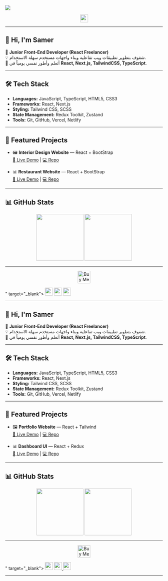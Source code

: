 <img src="https://capsule-render.vercel.app/api?type=waving&color=0:38b2ac,100:3b82f6&height=200&section=header&text=Samer%20Selim&fontSize=45&fontColor=ffffff&animation=fadeIn&fontAlignY=35" />

<p align="center">
  <a href="<img src="https://capsule-render.vercel.app/api?type=waving&color=0:38b2ac,100:3b82f6&height=200&section=header&text=Samer%20Selim&fontSize=45&fontColor=ffffff&animation=fadeIn&fontAlignY=35" />

<p align="center">
  <a href="<img src="https://capsule-render.vercel.app/api?type=waving&color=0:38b2ac,100:3b82f6&height=200&section=header&text=Samer%20Selim&fontSize=45&fontColor=ffffff&animation=fadeIn&fontAlignY=35" />

<p align="center">
  <a href="https://www.linkedin.com/in/samerselim800" target="_blank">
    <img src="https://img.shields.io/badge/linkedin-%230077B5.svg?&style=for-the-badge&logo=linkedin&logoColor=white" height=25>
  </a>

</p>

---

## 👋 Hi, I'm Samer
🎯 **Junior Front-End Developer (React Freelancer)**  
💡 شغوف بتطوير تطبيقات ويب تفاعلية وبناء واجهات مستخدم سهلة الاستخدام.  
🚀 أتعلم وأطور نفسي يومياً في **React, Next.js, TailwindCSS, TypeScript**.  

---

## 🛠️ Tech Stack
- **Languages:** JavaScript, TypeScript, HTML5, CSS3  
- **Frameworks:** React, Next.js  
- **Styling:** Tailwind CSS, SCSS  
- **State Management:** Redux Toolkit, Zustand  
- **Tools:** Git, GitHub, Vercel, Netlify  

---

## 🚀 Featured Projects
- 🖼️ **Interior Design Website** — React + BootStrap  
  [🔗 Live Demo](http://classy-kataifi-683ef4.netlify.app/) | [💻 Repo](#)

- 📊 **Restaurant Website** — React + BootStrap   
  [🔗 Live Demo](http://chic-rugelach-a4e784.netlify.app/) | [💻 Repo](#)

---

## 📊 GitHub Stats
<p align="center">
  <img src="https://github-readme-stats.vercel.app/api?username=samerselim&show_icons=true&theme=tokyonight" height=150 />
  <img src="https://github-readme-stats.vercel.app/api/top-langs/?username=samerselim&layout=compact&theme=tokyonight" height=150 />
</p>

---

<p align="center">
  <a href="https://www.buymeacoffee.com/your-link" target="_blank">
    <img src="https://cdn.buymeacoffee.com/buttons/v2/default-yellow.png" alt="Buy Me A Coffee" height="40" >
  </a>
</p>
" target="_blank">
    <img src="https://img.shields.io/badge/linkedin-%230077B5.svg?&style=for-the-badge&logo=linkedin&logoColor=white" height=25>
  </a>
  <a href="https://twitter.com/your-twitter" target="_blank">
    <img src="https://img.shields.io/badge/twitter-%231DA1F2.svg?&style=for-the-badge&logo=twitter&logoColor=white" height=25>
  </a>
  <a href="https://www.instagram.com/your-instagram" target="_blank">
    <img src="https://img.shields.io/badge/instagram-%23E4405F.svg?&style=for-the-badge&logo=instagram&logoColor=white" height=25>
  </a>
</p>

---

## 👋 Hi, I'm Samer
🎯 **Junior Front-End Developer (React Freelancer)**  
💡 شغوف بتطوير تطبيقات ويب تفاعلية وبناء واجهات مستخدم سهلة الاستخدام.  
🚀 أتعلم وأطور نفسي يومياً في **React, Next.js, TailwindCSS, TypeScript**.  

---

## 🛠️ Tech Stack
- **Languages:** JavaScript, TypeScript, HTML5, CSS3  
- **Frameworks:** React, Next.js  
- **Styling:** Tailwind CSS, SCSS  
- **State Management:** Redux Toolkit, Zustand  
- **Tools:** Git, GitHub, Vercel, Netlify  

---

## 🚀 Featured Projects
- 🖼️ **Portfolio Website** — React + Tailwind  
  [🔗 Live Demo](#) | [💻 Repo](#)

- 📊 **Dashboard UI** — React + Redux  
  [🔗 Live Demo](#) | [💻 Repo](#)

---

## 📊 GitHub Stats
<p align="center">
  <img src="https://github-readme-stats.vercel.app/api?username=samerselim&show_icons=true&theme=tokyonight" height=150 />
  <img src="https://github-readme-stats.vercel.app/api/top-langs/?username=samerselim&layout=compact&theme=tokyonight" height=150 />
</p>

---

<p align="center">
  <a href="https://www.buymeacoffee.com/your-link" target="_blank">
    <img src="https://cdn.buymeacoffee.com/buttons/v2/default-yellow.png" alt="Buy Me A Coffee" height="40" >
  </a>
</p>
" target="_blank">
    <img src="https://img.shields.io/badge/linkedin-%230077B5.svg?&style=for-the-badge&logo=linkedin&logoColor=white" height=25>
  </a>
  <a href="https://twitter.com/your-twitter" target="_blank">
    <img src="https://img.shields.io/badge/twitter-%231DA1F2.svg?&style=for-the-badge&logo=twitter&logoColor=white" height=25>
  </a>
  <a href="https://www.instagram.com/your-instagram" target="_blank">
    <img src="https://img.shields.io/badge/instagram-%23E4405F.svg?&style=for-the-badge&logo=instagram&logoColor=white" height=25>
  </a>
</p>

---
